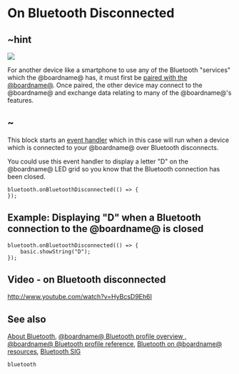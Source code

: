 # On Bluetooth Disconnected

## ~hint

![](/static/bluetooth/Bluetooth_SIG.png)

For another device like a smartphone to use any of the Bluetooth "services" which the @boardname@ has, it must first be [paired with the @boardname@](/reference/bluetooth/bluetooth-pairing). Once paired, the other device may connect to the @boardname@ and exchange data relating to many of the @boardname@'s features.

## ~

This block starts an [event handler](/reference/event-handler) which in this case will run when a device which is connected to your @boardname@ over Bluetooth disconnects.

You could use this event handler to display a letter "D" on the @boardname@ LED grid so you know that the Bluetooth connection has been closed.

```sig
bluetooth.onBluetoothDisconnected(() => {
});
```

## Example: Displaying "D" when a Bluetooth connection to the @boardname@ is closed

```blocks
bluetooth.onBluetoothDisconnected(() => {
    basic.showString("D");
});
```

## Video - on Bluetooth disconnected

http://www.youtube.com/watch?v=HyBcsD9Eh6I

## See also

[About Bluetooth](/reference/bluetooth/about-bluetooth), [@boardname@ Bluetooth profile overview ](http://lancaster-university.github.io/microbit-docs/ble/profile/), [@boardname@ Bluetooth profile reference](http://lancaster-university.github.io/microbit-docs/resources/bluetooth/microbit-profile-V1.9-Level-2.pdf), [Bluetooth on @boardname@ resources](http://bluetooth-mdw.blogspot.co.uk/p/bbc-microbit.html), [Bluetooth SIG](https://www.bluetooth.com)

```package
bluetooth
```